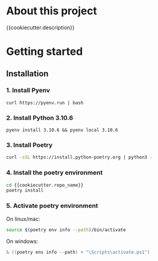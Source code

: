 # About this project

{{cookiecutter.description}}

# Getting started

## Installation

### 1. Install Pyenv

```shel
curl https://pyenv.run | bash
```

### 2. Install Python 3.10.6

```shel
pyenv install 3.10.6 && pyenv local 3.10.6
```

### 3. Install Poetry

```sh
curl -sSL https://install.python-poetry.org | python3 -
```

### 4. Install the poetry environment

```sh
cd {{cookiecutter.repo_name}}
poetry install
```

### 5. Activate poetry environment

On linux/mac:

```sh
source $(poetry env info --path)/bin/activate
```

On windows:

```powershell
& ((poetry env info --path) + "\Scripts\activate.ps1")
```

